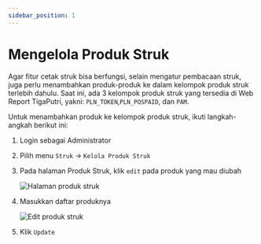 ```yaml
---
sidebar_position: 1
---
```


# Mengelola Produk Struk

Agar fitur cetak struk bisa berfungsi, selain mengatur pembacaan struk, juga perlu menambahkan produk-produk ke dalam kelompok produk struk terlebih dahulu. Saat ini, ada 3 kelompok produk struk yang tersedia di Web Report TigaPutri, yakni: `PLN_TOKEN`,`PLN_POSPAID`, dan `PAM`.

Untuk menambahkan produk ke kelompok produk struk, ikuti langkah-angkah berikut ini:

1. Login sebagai Administrator

2. Pilih menu `Struk` → `Kelola Produk Struk`

3. Pada halaman Produk Struk, klik `edit` pada produk yang mau diubah

   ![Halaman produk struk](https://www.nfsreload.com/media/wr/setting_produk_struk.png)

4. Masukkan daftar produknya

    ![Edit produk struk](https://www.nfsreload.com/media/wr/update_produk_struk.png)

5. Klik `Update`
